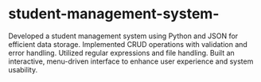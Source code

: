 # student-management-system-
Developed a student management system using Python and JSON for efficient data storage. Implemented CRUD operations with validation and error handling. Utilized regular expressions and file handling. Built an interactive, menu-driven interface to enhance user experience and system usability.
